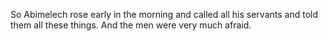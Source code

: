 So Abimelech rose early in the morning and called all his servants and told them all these things. And the men were very much afraid.
